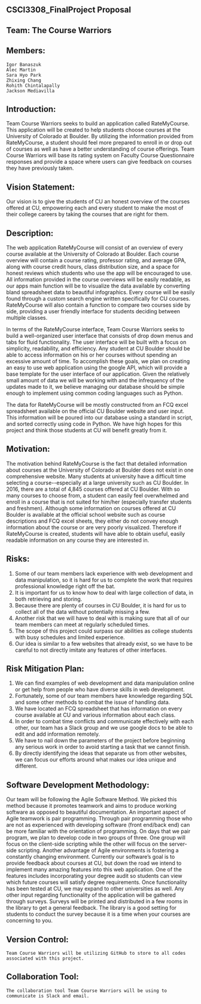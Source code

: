 ## CSCI3308_FinalProject Proposal

## Team: The Course Warriors

## Members:
    Igor Banaszuk        
    Alec Martin
    Sara Hyo Park        
    Zhixing Chang
    Rohith Chintalapally
    Jackson Mediavilla


## Introduction: 
    
   Team Course Warriors seeks to build an application called RateMyCourse. This application will be created to help students choose courses at the University of Colorado at Boulder. By utilizing the information provided from RateMyCourse, a student should feel more prepared to enroll in or drop out of courses as well as have a better understanding of course offerings. Team Course Warriors will base its rating system on Faculty Course Questionnaire responses and provide a space where users can give feedback on courses they have previously taken. 

## Vision Statement: 

   Our vision is to give the students of CU an honest overview of the courses offered at CU, empowering each and every student to make the most of their college careers by taking the courses that are right for them.


## Description: 

   The web application RateMyCourse will consist of an overview of every course available at the University of Colorado at Boulder. Each course overview will contain a course rating, professor rating, and average GPA, along with course credit hours, class distribution size, and a space for honest reviews which students who use the app will be encouraged to use. All information provided in the course overviews will be easily readable, as our apps main function will be to visualize the data available by converting bland spreadsheet data to beautiful infographics. Every course will be easily found through a custom search engine written specifically for CU courses. RateMyCourse will also contain a function to compare two courses side by side, providing a user friendly interface for students deciding between multiple classes.
   
   In terms of the RateMyCourse interface, Team Course Warriors seeks to build a well-organized user interface that consists of drop down menus and tabs for fluid functionality. The user interface will be built with a focus on simplicity, readability, and efficiency. Any student at CU Boulder should be able to access information on his or her courses without spending an excessive amount of time. To accomplish these goals, we plan on creating an easy to use web application using the google API, which will provide a base template for the user interface of our application. Given the relatively small amount of data we will be working with and the infrequency of the updates made to it, we believe managing our database should be simple enough to implement using common coding languages such as Python.
   
   The data for RateMyCourse will be mostly constructed from an FCQ excel spreadsheet available on the official CU Boulder website and user input.  This information will be poured into our database using a standard in script, and sorted correctly using code in Python. We have high hopes for this project and think those students at CU will benefit greatly from it.

    

## Motivation:

   The motivation behind RateMyCourse is the fact that detailed information about courses at the University of Colorado at Boulder does not exist in one comprehensive website. Many students at university have a difficult time selecting a course--especially at a large university such as CU Boulder. In 2016, there are a total of 4,845 courses offered at CU Boulder. With so many courses to choose from, a student can easily feel overwhelmed and enroll in a course that is not suited for him/her (especially transfer students and freshmen). Although some information on courses offered at CU Boulder is available at the official school website such as course descriptions and FCQ excel sheets, they either do not convey enough information about the course or are very poorly visualized. Therefore if RateMyCourse is created, students will have able to obtain useful, easily readable information on any course they are interested in. 

## Risks: 
    
1. Some of our team members  lack experience with web development and data manipulation, so it is hard for us to complete the work that requires professional knowledge right off the bat.
2. It is important for us to know how to deal with large collection of data, in both retrieving and storing.
3. Because there are plenty of courses in CU Boulder, it is hard for us to collect all of the data without potentially missing a few.
4. Another risk that we will have to deal with is making sure that all of our team members can meet at regularly scheduled times.
5. The scope of this project could surpass our abilities as college students with busy schedules and limited experience.
6. Our idea is similar to a few websites that already exist, so we have to be careful to not directly imitate any features of other interfaces.


## Risk Mitigation Plan:

1. We can find examples of web development and data manipulation online or get help from people who have diverse skills in web development.
2. Fortunately, some of our team members have knowledge regarding SQL and some other methods to combat the issue of handling data.
3. We have located an FCQ spreadsheet that has information on every course available at CU and various information about each class.
4. In order to combat time conflicts and communicate effectively with each other, our team has a Slack group and we use google docs to be able to edit and add information remotely.
5. We have to nail down the parameters of the project before beginning any serious work in order to avoid starting a task that we cannot finish.
6. By directly identifying the ideas that separate us from other websites, we can focus our efforts around what makes our idea unique and different.



## Software Development Methodology:

   Our team will be following the Agile Software Method. We picked this method because it promotes teamwork and aims to produce working software as opposed to beautiful documentation. An important aspect of Agile teamwork is pair programming. Through pair programming those who are not as experienced with developing software (front end/back end) can be more familiar with the orientation of programming. On days that we pair program, we plan to develop code in two groups of three. One group will focus on the client-side scripting while the other will focus on the server-side scripting. Another advantage of Agile environments is fostering a constantly changing environment. Currently our software’s goal is to provide feedback about courses at CU, but down the road we intend to implement many amazing features into this web application. One of the features includes incorporating your degree audit so students can view which future courses will satisfy degree requirements. Once functionality has been tested at CU, we may expand to other universities as well. Any other input regarding functionality of the application will be gathered through surveys. Surveys will be printed and distributed in a few rooms in the library to get a general feedback. The library is a good setting for students to conduct the survey because it is a time when your courses are concerning to you. 
   
## Version Control:
	Team Course Warriors will be utilizing GitHub to store to all codes associated with this project. 

## Collaboration Tool:
	The collaboration tool Team Course Warriors will be using to communicate is Slack and email.
